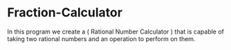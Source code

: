 # Fraction-Calculator
In this program we create a ( Rational Number Calculator ) that is capable of taking two rational numbers and an operation to perform on them.
